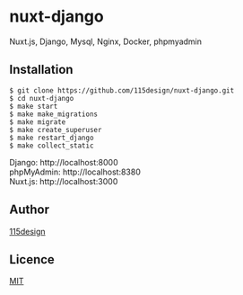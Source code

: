 # nuxt-django
Nuxt.js, Django, Mysql, Nginx, Docker, phpmyadmin

## Installation

    $ git clone https://github.com/115design/nuxt-django.git
    $ cd nuxt-django
    $ make start
    $ make make_migrations
    $ make migrate
    $ make create_superuser
    $ make restart_django
    $ make collect_static
		
Django: http://localhost:8000  
phpMyAdmin: http://localhost:8380  
Nuxt.js: http://localhost:3000

## Author

[115design](http://115design.main.jp/)

## Licence

[MIT](https://opensource.org/licenses/MIT)
